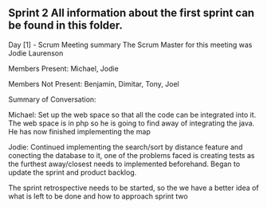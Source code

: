 ## Sprint 2 All information about the first sprint can be found in this folder.

Day [1] - Scrum Meeting summary
The Scrum Master for this meeting was Jodie Laurenson

Members Present: Michael, Jodie

Members Not Present: Benjamin, Dimitar, Tony, Joel

Summary of Conversation:

Michael: Set up the web space so that all the code can be integrated into it. The web space is in php so he is going to find away of integrating the java. He has now finished implementing the map

Jodie: Continued implementing the search/sort by distance feature and conecting the database to it, one of the problems faced is creating tests as the furthest away/closest needs to implemented beforehand. Began to update the sprint and product backlog.

The sprint retrospective needs to be started, so the we have a better idea of what is left to be done and how to approach sprint two
